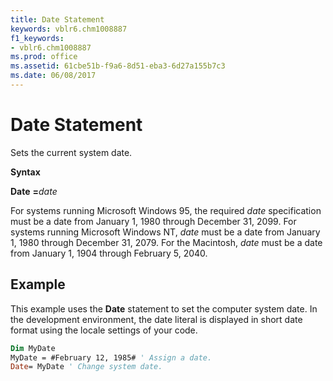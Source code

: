 ```yaml
---
title: Date Statement
keywords: vblr6.chm1008887
f1_keywords:
- vblr6.chm1008887
ms.prod: office
ms.assetid: 61cbe51b-f9a6-8d51-eba3-6d27a155b7c3
ms.date: 06/08/2017
---
```



# Date Statement

Sets the current system date.

 **Syntax**

 **Date** **=**_date_

For systems running Microsoft Windows 95, the required  _date_ specification must be a date from January 1, 1980 through December 31, 2099. For systems running Microsoft Windows NT, _date_ must be a date from January 1, 1980 through December 31, 2079. For the Macintosh, _date_ must be a date from January 1, 1904 through February 5, 2040.

## Example

This example uses the **Date** statement to set the computer system date. In the development environment, the date literal is displayed in short date format using the locale settings of your code.


```vb
Dim MyDate 
MyDate = #February 12, 1985# ' Assign a date. 
Date= MyDate ' Change system date. 

```


